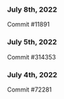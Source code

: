 ### July 8th, 2022

Commit #11891

### July 5th, 2022

Commit #314353


### July 4th, 2022

Commit #72281
